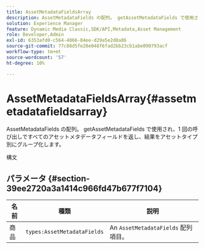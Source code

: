 ```yaml
---
title: AssetMetadataFieldsArray
description: AssetMetadataFields の配列。 getAssetMetadataFields で使用され、1 回の呼び出しですべてのアセットメタデータフィールドを返し、結果をアセットタイプ別にグループ化します。
solution: Experience Manager
feature: Dynamic Media Classic,SDK/API,Metadata,Asset Management
role: Developer,Admin
exl-id: 6353afd0-c564-4866-84ee-d29a5e2d8a86
source-git-commit: 77c88d5fe20e048f6fad2bb23cb1abe090793acf
workflow-type: tm+mt
source-wordcount: '57'
ht-degree: 10%

---
```


# AssetMetadataFieldsArray{#assetmetadatafieldsarray}

AssetMetadataFields の配列。 getAssetMetadataFields で使用され、1 回の呼び出しですべてのアセットメタデータフィールドを返し、結果をアセットタイプ別にグループ化します。

構文

## パラメータ {#section-39ee2720a3a1414c966fd47b677f7104}

| 名前 | 種類 | 説明 |
|---|---|---|
| 商品 | `types:AssetMetadataFields` | An `AssetMetadataFields` 配列項目。 |
